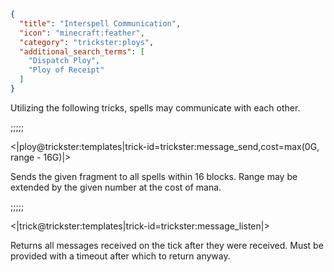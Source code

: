 ```json
{
  "title": "Interspell Communication",
  "icon": "minecraft:feather",
  "category": "trickster:ploys",
  "additional_search_terms": [
    "Dispatch Ploy",
    "Ploy of Receipt"
  ]
}
```

Utilizing the following tricks, spells may communicate with each other.

;;;;;

<|ploy@trickster:templates|trick-id=trickster:message_send,cost=max(0G\, range - 16G)|>

Sends the given fragment to all spells within 16 blocks. Range may be extended by the given number at the cost of mana.

;;;;;

<|trick@trickster:templates|trick-id=trickster:message_listen|>

Returns all messages received on the tick after they were received. Must be provided with a timeout after which to return anyway.
